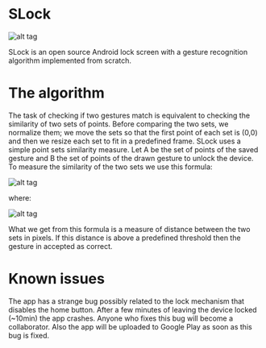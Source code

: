 # SLock
![alt tag](https://lh3.googleusercontent.com/-kRFuv6xrEMM/VlWWGO0o5VI/AAAAAAAAAYo/KF36LKeA8zo/s920-Ic42/slock.png)

SLock is an open source Android lock screen with a gesture recognition algorithm implemented from scratch.


# The algorithm

The task of checking if two gestures match is equivalent to checking the similarity of two sets of points. Before comparing the two sets, we normalize them; we move the sets so that the first point of each set is (0,0) and then we resize each set to fit in a predefined frame. SLock uses a simple point sets similarity measure. Let A be the set of points of the saved gesture and B the set of points of the drawn gesture to unlock the device. To measure the similarity of the two sets we use this formula:

![alt tag](https://lh3.googleusercontent.com/-ZflNgwrO4DU/VlWXcOwKZWI/AAAAAAAAAY4/B6IIvsOFDOA/s413-Ic42/formula.png)

where:

![alt tag](https://lh3.googleusercontent.com/-qZxm8JjpqOM/VlWZa0SwniI/AAAAAAAAAZI/peWVOTDMifs/s187-Ic42/expl.png)

What we get from this formula is a measure of distance between the two sets in pixels. If this distance is above a predefined threshold then the gesture in accepted as correct.


# Known issues

The app has a strange bug possibly related to the lock mechanism that disables the home button. After a few minutes of leaving the device locked (~10min) the app crashes. Anyone who fixes this bug will become a collaborator. Also the app will be uploaded to Google Play as soon as this bug is fixed.

